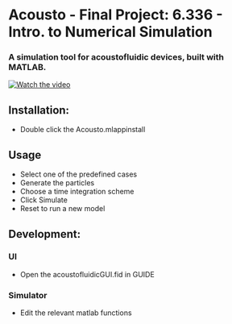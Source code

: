 # Acousto - Final Project: 6.336 - Intro. to Numerical Simulation
### A simulation tool for acoustofluidic devices, built with MATLAB.
[![Watch the video]()](https://youtu.be/2bF6SgA_hUg)

## Installation:
- Double click the Acousto.mlappinstall

## Usage
- Select one of the predefined cases
- Generate the particles
- Choose a time integration scheme
- Click Simulate
- Reset to run a new model

## Development:
### UI
- Open the acoustofluidicGUI.fid in GUIDE
### Simulator
- Edit the relevant matlab functions
